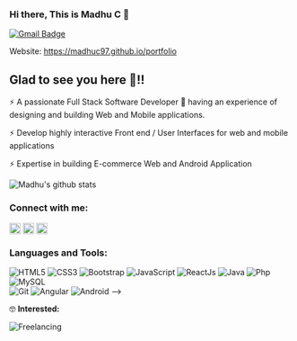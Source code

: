 <!--### Hi there 👋


**madhuc97/madhuc97** is a ✨ _special_ ✨ repository because its `README.md` (this file) appears on your GitHub profile.

Here are some ideas to get you started:

- 🔭 I’m currently working on ...
- 🌱 I’m currently learning ...
- 👯 I’m looking to collaborate on ...
- 🤔 I’m looking for help with ...
- 💬 Ask me about ...
- 📫 How to reach me: ...
- 😄 Pronouns: ...
- ⚡ Fun fact: ...
-->

### Hi there, This is Madhu C 👋<br>

 

[![Gmail Badge](https://img.shields.io/badge/-mc932099@gmail.com-c14438?style=flat-square&logo=Gmail&logoColor=white&link=mailto:vishwahegde27@gmail.com)](mailto:vishwahegde27@gmail.com)<br>

 

Website: https://madhuc97.github.io/portfolio
 


## Glad to see you here 🤩!!

 

<!-- -💻 Detailed-oriented, responsible and committed engineer. <br>
-🎀 Testing and delivering complex back-end and web applications using variety programming technologies. <br>
-⚡ To secure a challenging position where I can effectively contribute my skills as software professional. <br><br> -->

⚡ A passionate Full Stack Software Developer 🚀 having an experience of designing and building Web and Mobile applications.

⚡ Develop highly interactive Front end / User Interfaces for web and mobile applications

⚡ Expertise in building E-commerce Web and Android Application

 

<!-- <p align="center"> 
  Visitor count<br>
  <img src="https://profile-counter.glitch.me/firetechie/count.svg" />
</p><br> -->

 

![Madhu's github stats](https://github-readme-stats.vercel.app/api?username=madhuc97&show_icons=true&theme=vision-friendly-dark)<br>

 

### Connect with me: <br>

 

<a href="https://www.linkedin.com/in/madhu-c-5307b9149" target="_blank"><img align="center" src="https://cdn.jsdelivr.net/npm/simple-icons@3.0.1/icons/linkedin.svg" alt="firetechie" height="20" width="20" /></a>
<a href="https://instagram.com" target="_blank"><img align="center" src="https://cdn.jsdelivr.net/npm/simple-icons@3.0.1/icons/instagram.svg" alt="mr.karunadu" height="20" width="20" /></a>
<a href="https://www.twitter.com/" target="_blank"><img align="center" src="https://cdn.jsdelivr.net/npm/simple-icons@3.0.1/icons/twitter.svg" alt="firetechie" height="20" width="20" /></a><br/>

 

### Languages and Tools: <br>

 


![HTML5](https://img.shields.io/badge/-HTML5-000000?style=flat&logo=html5&logoColor=ffffff&labelColor=E34F26)
![CSS3](https://img.shields.io/badge/-CSS3-000000?style=flat&logo=css3&logoColor=ffffff&labelColor=1572B6) 
![Bootstrap](https://img.shields.io/badge/-Bootstrap-000000?style=flat&logo=bootstrap&logoColor=ffffff&labelColor=563D7C)
![JavaScript](https://img.shields.io/badge/-JavaScript-000000?style=flat&logo=javascript)
![ReactJs](https://img.shields.io/badge/-react-000000?style=flat&logo=react&logoColor=red&labelColor=white) 
![Java](https://img.shields.io/badge/-Java-000000?style=flat&logo=java&logoColor=red&labelColor=white) 
![Php](https://img.shields.io/badge/-Php-000000?style=flat&logo=php&logoColor=white&labelColor=blueviolet) 
![MySQL](https://img.shields.io/badge/-MySQL-000000?style=flat&logo=mysql&labelColor=ffffff)<br>
![Git](https://img.shields.io/badge/-Git-000000?style=flat&logo=git&logoColor=F05032&labelColor=ffffff)
![Angular](https://img.shields.io/badge/-angular-000000?style=flat&logo=angular&logoColor=000000&labelColor=ffffff)
![Android](https://img.shields.io/badge/-android-000000?style=flat&logo=android&labelColor=007ACC) -->

 

🤓 **Interested:** <br>

 

![Freelancing](https://img.shields.io/badge/-Freelancing-000000?style=flat&logo=Freelancing&labelColor=21759B)
